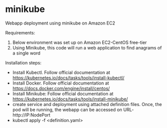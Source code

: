# minikube
Webapp deployment using minikube on Amazon EC2 

Requirements:
1. Below environment was set up on Amazon EC2-CentOS free-tier
2. Using Minikube, this code will run a web application to find anagrams of a single word

Installation steps:
- Install Kubectl. Follow official documentation at https://kubernetes.io/docs/tasks/tools/install-kubectl/
- Install Docker. Follow official documentation at https://docs.docker.com/engine/install/centos/
- Install Minikube: Follow official documentation at https://kubernetes.io/docs/tasks/tools/install-minikube/
- create service and deployment using attached definition files. Once, the pod will be running, the webapp can be accessed on     URL- http://IP:NodePort
- kubectl apply -f <definition.yaml>
